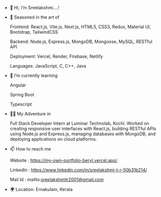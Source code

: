 - 👋 Hi, I’m Sreelakshmi....!
  
- 🔧 Seasoned in the art of 

     Frontend: React.js, Vite.js, Next.js, HTML5, CSS3, Redux, Material UI, Bootstrap, TailwindCSS
  
     Backend: Node.js, Express.js, MongoDB, Mongoose, MySQL, RESTful API
  
     Deployment: Vercel, Render, Firebase, Netlify
  
     Languages: JavaScript, C, C++, Java
     
- 🌱 I’m currently learning
 
     Angular
  
     Spring Boot
  
     Typescript

- 👩‍💻 My Adventure in
 
     Full Stack Developer Intern at Luminar Technolab, Kochi.  Worked on creating responsive user interfaces with React.js, building RESTful APIs using Node.js and Express.js, managing databases with MongoDB, and
     deploying applications on cloud platforms.

- 📫 How to reach me

     Website :  https://my-own-portfolio-beryl.vercel.app/

     LinkedIn : https://www.linkedin.com/in/sreelakshmi-t-r-50b31b214/
  
     Mail Id :  mailto:sreelakshmitr2001@gmail.com
  
- 🌍 Location: Ernakulam, Kerala
<!---
tr-sreelakshmi/tr-sreelakshmi is a ✨ special ✨ repository because its `README.md` (this file) appears on your GitHub profile.
You can click the Preview link to take a look at your changes.
--->
